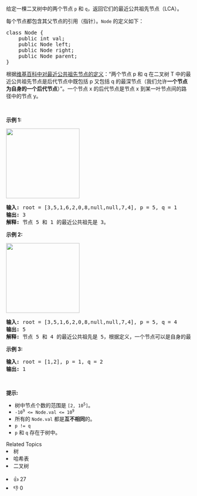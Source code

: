 <p>给定一棵二叉树中的两个节点 <code>p</code> 和 <code>q</code>，返回它们的最近公共祖先节点（LCA）。</p>

<p>每个节点都包含其父节点的引用（指针）。<code>Node</code> 的定义如下：</p>

<pre>class Node {
    public int val;
    public Node left;
    public Node right;
    public Node parent;
}
</pre>

<p>根据<a href="https://en.wikipedia.org/wiki/Lowest_common_ancestor">维基百科中对最近公共祖先节点的定义</a>：“两个节点 p 和 q 在二叉树 T 中的最近公共祖先节点是后代节点中既包括 p 又包括 q 的最深节点（我们允许<strong>一个节点为自身的一个后代节点</strong>）”。一个节点 x 的后代节点是节点 x 到某一叶节点间的路径中的节点 y。</p>

<p> </p>

<p><strong>示例 1:</strong></p>
<img alt="" src="https://assets.leetcode.com/uploads/2018/12/14/binarytree.png" style="width: 200px; height: 190px;">
<pre><strong>输入:</strong> root = [3,5,1,6,2,0,8,null,null,7,4], p = 5, q = 1
<strong>输出:</strong> 3
<strong>解释:</strong> 节点 5 和 1 的最近公共祖先是 3。
</pre>

<p><strong>示例 2:</strong></p>
<img alt="" src="https://assets.leetcode.com/uploads/2018/12/14/binarytree.png" style="width: 200px; height: 190px;">
<pre><strong>输入:</strong> root = [3,5,1,6,2,0,8,null,null,7,4], p = 5, q = 4
<strong>输出:</strong> 5
<strong>解释:</strong> 节点 5 和 4 的最近公共祖先是 5，根据定义，一个节点可以是自身的最近公共祖先。
</pre>

<p><strong>示例 3:</strong></p>

<pre><strong>输入:</strong> root = [1,2], p = 1, q = 2
<strong>输出:</strong> 1
</pre>

<p> </p>

<p><strong>提示:</strong></p>

<ul>
	<li>树中节点个数的范围是 <code>[2, 10<sup>5</sup>]</code>。</li>
	<li><code>-10<sup>9</sup> &lt;= Node.val &lt;= 10<sup>9</sup></code></li>
	<li>所有的 <code>Node.val</code> 都是<strong>互不相同</strong>的。</li>
	<li><code>p != q</code></li>
	<li><code>p</code> 和 <code>q</code> 存在于树中。</li>
</ul>
<div><div>Related Topics</div><div><li>树</li><li>哈希表</li><li>二叉树</li></div></div><br><div><li>👍 27</li><li>👎 0</li></div>